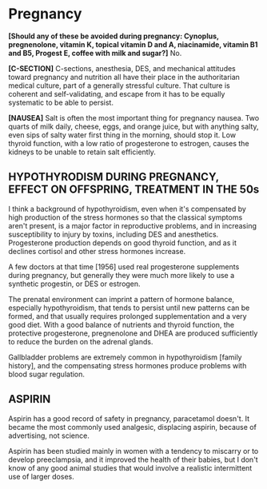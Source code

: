 # Pregnancy

**[Should any of these be avoided during pregnancy: Cynoplus, pregnenolone, vitamin K, topical vitamin D and A, niacinamide, vitamin B1 and B5, Progest E, coffee with milk and sugar?]**
No.

**[C-SECTION]**
C-sections, anesthesia, DES, and mechanical attitudes toward pregnancy and nutrition all have their place in the authoritarian medical culture, part of a generally stressful culture. That culture is coherent and self-validating, and escape from it has to be equally systematic to be able to persist.

**[NAUSEA]**
Salt is often the most important thing for pregnancy nausea. Two quarts of milk daily, cheese, eggs, and orange juice, but with anything salty, even sips of salty water first thing in the morning, should stop it. Low thyroid function, with a low ratio of progesterone to estrogen, causes the kidneys to be unable to retain salt efficiently.

## HYPOTHYRODISM DURING PREGNANCY, EFFECT ON OFFSPRING, TREATMENT IN THE 50s

I think a background of hypothyroidism, even when it's compensated by high production of the stress hormones so that the classical symptoms aren't present, is a major factor in reproductive problems, and in increasing susceptibility to injury by toxins, including DES and anesthetics. Progesterone production depends on good thyroid function, and as it declines cortisol and other stress hormones increase.

A few doctors at that time [1956] used real progesterone supplements during pregnancy, but generally they were much more likely to use a synthetic progestin, or DES or estrogen.

The prenatal environment can imprint a pattern of hormone balance, especially hypothyroidism, that tends to persist until new patterns can be formed, and that usually requires prolonged supplementation and a very good diet. With a good balance of nutrients and thyroid function, the protective progesterone, pregnenolone and DHEA are produced sufficiently to reduce the burden on the adrenal glands.

Gallbladder problems are extremely common in hypothyroidism [family history], and the compensating stress hormones produce problems with blood sugar regulation.

## ASPIRIN
Aspirin has a good record of safety in pregnancy, paracetamol doesn't. It became the most commonly used analgesic, displacing aspirin, because of advertising, not science.

Aspirin has been studied mainly in women with a tendency to miscarry or to develop preeclampsia, and it improved the health of their babies, but I don't know of any good animal studies that would involve a realistic intermittent use of larger doses.

